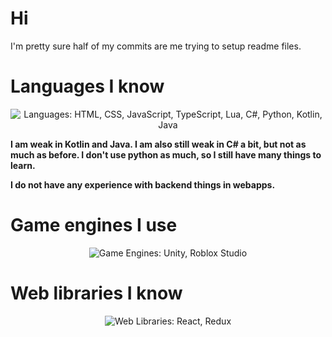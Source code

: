 # Hi
I'm pretty sure half of my commits are me trying to setup readme files.

# Languages I know
<p align="center">
  <img src="https://skillicons.dev/icons?i=html,css,js,ts,lua,cs,py,kotlin,java" alt="Languages: HTML, CSS, JavaScript, TypeScript, Lua, C#, Python, Kotlin, Java">
</p>

**I am weak in Kotlin and Java. I am also still weak in C# a bit, but not as much as before. I don't use python as much, so I still have many things to learn.**

**I do not have any experience with backend things in webapps.**

# Game engines I use
<p align="center">
  <img src="https://skillicons.dev/icons?i=unity,robloxstudio" alt="Game Engines: Unity, Roblox Studio">
</p>

# Web libraries I know
<p align="center">
  <img src="https://skillicons.dev/icons?i=react,redux" title="Web Libraries: React, Redux"></img>
</p>
